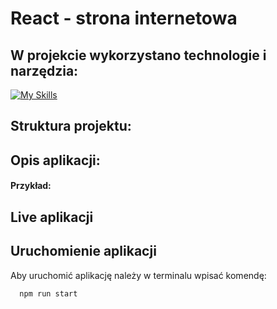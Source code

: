# React - strona internetowa

## W projekcie wykorzystano technologie i narzędzia:

[![My Skills](https://skillicons.dev/icons?i=html,css)](https://skillicons.dev)

## Struktura projektu:



## Opis aplikacji:



#### Przykład:



## Live aplikacji


## Uruchomienie aplikacji

Aby uruchomić aplikację należy w terminalu wpisać komendę:

```bash
  npm run start
```